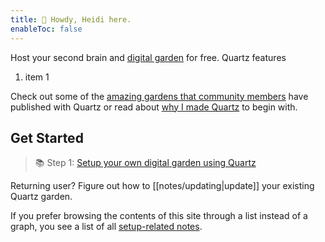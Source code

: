 ```yaml
---
title: 🤠 Howdy, Heidi here.
enableToc: false
---
```


Host your second brain and [digital garden](https://jzhao.xyz/posts/networked-thought) for free. Quartz features

1. item 1 

Check out some of the [amazing gardens that community members](notes/showcase.md) have published with Quartz or read about [why I made Quartz](notes/philosophy.md) to begin with.

## Get Started
> 📚 Step 1: [Setup your own digital garden using Quartz](notes/setup.md)

Returning user? Figure out how to [[notes/updating|update]] your existing Quartz garden.

If you prefer browsing the contents of this site through a list instead of a graph, you see a list of all [setup-related notes](/tags/setup).

